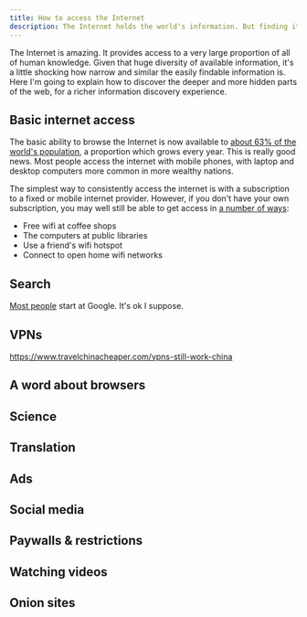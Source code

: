 ```yaml
---
title: How to access the Internet
description: The Internet holds the world's information. But finding it is not easy.
---
```


The Internet is amazing. It provides access to a very large proportion of all of human knowledge. Given that huge diversity of available information, it's a little shocking how narrow and similar the easily findable information is. Here I'm going to explain how to discover the deeper and more hidden parts of the web, for a richer information discovery experience.

## Basic internet access

The basic ability to browse the Internet is now available to [about 63% of the world's population](https://datareportal.com/global-digital-overview), a proportion which grows every year. This is really good news. Most people access the internet with mobile phones, with laptop and desktop computers more common in more wealthy nations.

The simplest way to consistently access the internet is with a subscription to a fixed or mobile internet provider. However, if you don't have your own subscription, you may well still be able to get access in [a number of ways](https://nordvpn.com/blog/get-free-wifi/):

- Free wifi at coffee shops
- The computers at public libraries
- Use a friend's wifi hotspot
- Connect to open home wifi networks

## Search

[Most people](https://gs.statcounter.com/search-engine-market-share) start at Google. It's ok I suppose. 

## VPNs

https://www.travelchinacheaper.com/vpns-still-work-china

## A word about browsers



## Science



## Translation

## Ads

## Social media

## Paywalls & restrictions

## Watching videos

## Onion sites



